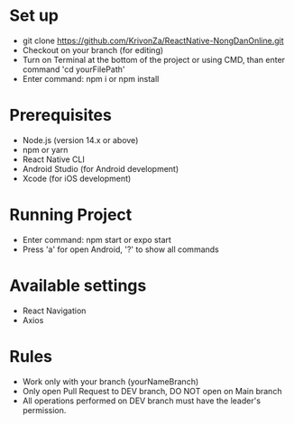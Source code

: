 # Set up
- git clone https://github.com/KrivonZa/ReactNative-NongDanOnline.git
- Checkout on your branch (for editing)
- Turn on Terminal at the bottom of the project or using CMD, than enter command 'cd yourFilePath'
- Enter command: npm i or npm install

# Prerequisites
- Node.js (version 14.x or above)
- npm or yarn
- React Native CLI
- Android Studio (for Android development)
- Xcode (for iOS development)

# Running Project
- Enter command: npm start or expo start
- Press 'a' for open Android, '?' to show all commands

# Available settings
- React Navigation
- Axios

# Rules
- Work only with your branch (yourNameBranch)
- Only open Pull Request to DEV branch, DO NOT open on Main branch
- All operations performed on DEV branch must have the leader's permission.
